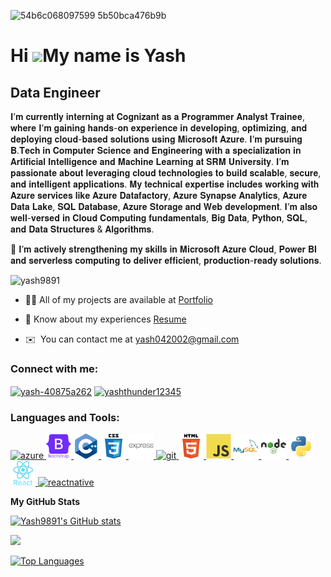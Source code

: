 ![54b6c068097599 5b50bca476b9b](https://github.com/user-attachments/assets/ced9d09b-1cab-41db-b313-e7e7c352a8d5)

Hi ![](https://user-images.githubusercontent.com/18350557/176309783-0785949b-9127-417c-8b55-ab5a4333674e.gif)My name is Yash
============================================================================================================================
 




Data Engineer
--------------------------------------------------

𝐈’𝐦 𝐜𝐮𝐫𝐫𝐞𝐧𝐭𝐥𝐲 𝐢𝐧𝐭𝐞𝐫𝐧𝐢𝐧𝐠 𝐚𝐭 𝐂𝐨𝐠𝐧𝐢𝐳𝐚𝐧𝐭 𝐚𝐬 𝐚 𝐏𝐫𝐨𝐠𝐫𝐚𝐦𝐦𝐞𝐫 𝐀𝐧𝐚𝐥𝐲𝐬𝐭 𝐓𝐫𝐚𝐢𝐧𝐞𝐞, 𝐰𝐡𝐞𝐫𝐞 𝐈’𝐦 𝐠𝐚𝐢𝐧𝐢𝐧𝐠 𝐡𝐚𝐧𝐝𝐬-𝐨𝐧 𝐞𝐱𝐩𝐞𝐫𝐢𝐞𝐧𝐜𝐞 𝐢𝐧 𝐝𝐞𝐯𝐞𝐥𝐨𝐩𝐢𝐧𝐠, 𝐨𝐩𝐭𝐢𝐦𝐢𝐳𝐢𝐧𝐠, 𝐚𝐧𝐝 𝐝𝐞𝐩𝐥𝐨𝐲𝐢𝐧𝐠 𝐜𝐥𝐨𝐮𝐝-𝐛𝐚𝐬𝐞𝐝 𝐬𝐨𝐥𝐮𝐭𝐢𝐨𝐧𝐬 𝐮𝐬𝐢𝐧𝐠 𝐌𝐢𝐜𝐫𝐨𝐬𝐨𝐟𝐭 𝐀𝐳𝐮𝐫𝐞.
𝐈’𝐦 𝐩𝐮𝐫𝐬𝐮𝐢𝐧𝐠 𝐁.𝐓𝐞𝐜𝐡 𝐢𝐧 𝐂𝐨𝐦𝐩𝐮𝐭𝐞𝐫 𝐒𝐜𝐢𝐞𝐧𝐜𝐞 𝐚𝐧𝐝 𝐄𝐧𝐠𝐢𝐧𝐞𝐞𝐫𝐢𝐧𝐠 𝐰𝐢𝐭𝐡 𝐚 𝐬𝐩𝐞𝐜𝐢𝐚𝐥𝐢𝐳𝐚𝐭𝐢𝐨𝐧 𝐢𝐧 𝐀𝐫𝐭𝐢𝐟𝐢𝐜𝐢𝐚𝐥 𝐈𝐧𝐭𝐞𝐥𝐥𝐢𝐠𝐞𝐧𝐜𝐞 𝐚𝐧𝐝 𝐌𝐚𝐜𝐡𝐢𝐧𝐞 𝐋𝐞𝐚𝐫𝐧𝐢𝐧𝐠 𝐚𝐭 𝐒𝐑𝐌 𝐔𝐧𝐢𝐯𝐞𝐫𝐬𝐢𝐭𝐲. 𝐈’𝐦 𝐩𝐚𝐬𝐬𝐢𝐨𝐧𝐚𝐭𝐞 𝐚𝐛𝐨𝐮𝐭 𝐥𝐞𝐯𝐞𝐫𝐚𝐠𝐢𝐧𝐠 𝐜𝐥𝐨𝐮𝐝 𝐭𝐞𝐜𝐡𝐧𝐨𝐥𝐨𝐠𝐢𝐞𝐬 𝐭𝐨 𝐛𝐮𝐢𝐥𝐝 𝐬𝐜𝐚𝐥𝐚𝐛𝐥𝐞, 𝐬𝐞𝐜𝐮𝐫𝐞, 𝐚𝐧𝐝 𝐢𝐧𝐭𝐞𝐥𝐥𝐢𝐠𝐞𝐧𝐭 𝐚𝐩𝐩𝐥𝐢𝐜𝐚𝐭𝐢𝐨𝐧𝐬.
𝐌𝐲 𝐭𝐞𝐜𝐡𝐧𝐢𝐜𝐚𝐥 𝐞𝐱𝐩𝐞𝐫𝐭𝐢𝐬𝐞 𝐢𝐧𝐜𝐥𝐮𝐝𝐞𝐬 𝐰𝐨𝐫𝐤𝐢𝐧𝐠 𝐰𝐢𝐭𝐡 𝐀𝐳𝐮𝐫𝐞 𝐬𝐞𝐫𝐯𝐢𝐜𝐞𝐬 𝐥𝐢𝐤𝐞 𝐀𝐳𝐮𝐫𝐞 𝐃𝐚𝐭𝐚𝐟𝐚𝐜𝐭𝐨𝐫𝐲, 𝐀𝐳𝐮𝐫𝐞 𝐒𝐲𝐧𝐚𝐩𝐬𝐞 𝐀𝐧𝐚𝐥𝐲𝐭𝐢𝐜𝐬, 𝐀𝐳𝐮𝐫𝐞 𝐃𝐚𝐭𝐚 𝐋𝐚𝐤𝐞, 𝐒𝐐𝐋 𝐃𝐚𝐭𝐚𝐛𝐚𝐬𝐞, 𝐀𝐳𝐮𝐫𝐞 𝐒𝐭𝐨𝐫𝐚𝐠𝐞 𝐚𝐧𝐝 𝐖𝐞𝐛 𝐝𝐞𝐯𝐞𝐥𝐨𝐩𝐦𝐞𝐧𝐭. 𝐈’𝐦 𝐚𝐥𝐬𝐨 𝐰𝐞𝐥𝐥-𝐯𝐞𝐫𝐬𝐞𝐝 𝐢𝐧 𝐂𝐥𝐨𝐮𝐝 𝐂𝐨𝐦𝐩𝐮𝐭𝐢𝐧𝐠 𝐟𝐮𝐧𝐝𝐚𝐦𝐞𝐧𝐭𝐚𝐥𝐬, 𝐁𝐢𝐠 𝐃𝐚𝐭𝐚, 𝐏𝐲𝐭𝐡𝐨𝐧, 𝐒𝐐𝐋, 𝐚𝐧𝐝 𝐃𝐚𝐭𝐚 𝐒𝐭𝐫𝐮𝐜𝐭𝐮𝐫𝐞𝐬 & 𝐀𝐥𝐠𝐨𝐫𝐢𝐭𝐡𝐦𝐬.

🔧 𝐈’𝐦 𝐚𝐜𝐭𝐢𝐯𝐞𝐥𝐲 𝐬𝐭𝐫𝐞𝐧𝐠𝐭𝐡𝐞𝐧𝐢𝐧𝐠 𝐦𝐲 𝐬𝐤𝐢𝐥𝐥𝐬 𝐢𝐧 𝐌𝐢𝐜𝐫𝐨𝐬𝐨𝐟𝐭 𝐀𝐳𝐮𝐫𝐞 𝐂𝐥𝐨𝐮𝐝, 𝐏𝐨𝐰𝐞𝐫 𝐁𝐈 𝐚𝐧𝐝 𝐬𝐞𝐫𝐯𝐞𝐫𝐥𝐞𝐬𝐬 𝐜𝐨𝐦𝐩𝐮𝐭𝐢𝐧𝐠 𝐭𝐨 𝐝𝐞𝐥𝐢𝐯𝐞𝐫 𝐞𝐟𝐟𝐢𝐜𝐢𝐞𝐧𝐭, 𝐩𝐫𝐨𝐝𝐮𝐜𝐭𝐢𝐨𝐧-𝐫𝐞𝐚𝐝𝐲 𝐬𝐨𝐥𝐮𝐭𝐢𝐨𝐧𝐬.

<p align="left"> <img src="https://komarev.com/ghpvc/?username=yash9891&label=Profile%20views&color=0e75b6&style=flat" alt="yash9891" /> </p>

- 👨‍💻 All of my projects are available at [Portfolio](https://yash042002.netlify.app/)

- 📄 Know about my experiences [Resume](https://drive.google.com/file/d/1KOgVIC6Yej9Qs19gSQcAWBln1FIBk1rR/view?usp=sharing)

* ✉️  You can contact me at [yash042002@gmail.com](mailto:yash042002@gmail.com)


<h3 align="left">Connect with me:</h3>
<p align="left">
<a href="https://linkedin.com/in/yash-40875a262" target="blank"><img align="center" src="https://raw.githubusercontent.com/rahuldkjain/github-profile-readme-generator/master/src/images/icons/Social/linked-in-alt.svg" alt="yash-40875a262" height="30" width="40" /></a>
<a href="https://www.leetcode.com/yashthunder12345" target="blank"><img align="center" src="https://raw.githubusercontent.com/rahuldkjain/github-profile-readme-generator/master/src/images/icons/Social/leet-code.svg" alt="yashthunder12345" height="30" width="40" /></a>
</p>

<h3 align="left">Languages and Tools:</h3>
<p align="left"> <a href="https://azure.microsoft.com/en-in/" target="_blank" rel="noreferrer"> <img src="https://www.vectorlogo.zone/logos/microsoft_azure/microsoft_azure-icon.svg" alt="azure" width="40" height="40"/> </a> <a href="https://getbootstrap.com" target="_blank" rel="noreferrer"> <img src="https://raw.githubusercontent.com/devicons/devicon/master/icons/bootstrap/bootstrap-plain-wordmark.svg" alt="bootstrap" width="40" height="40"/> </a> <a href="https://www.w3schools.com/cpp/" target="_blank" rel="noreferrer"> <img src="https://raw.githubusercontent.com/devicons/devicon/master/icons/cplusplus/cplusplus-original.svg" alt="cplusplus" width="40" height="40"/> </a> <a href="https://www.w3schools.com/css/" target="_blank" rel="noreferrer"> <img src="https://raw.githubusercontent.com/devicons/devicon/master/icons/css3/css3-original-wordmark.svg" alt="css3" width="40" height="40"/> </a> <a href="https://expressjs.com" target="_blank" rel="noreferrer"> <img src="https://raw.githubusercontent.com/devicons/devicon/master/icons/express/express-original-wordmark.svg" alt="express" width="40" height="40"/> </a> <a href="https://git-scm.com/" target="_blank" rel="noreferrer"> <img src="https://www.vectorlogo.zone/logos/git-scm/git-scm-icon.svg" alt="git" width="40" height="40"/> </a> <a href="https://www.w3.org/html/" target="_blank" rel="noreferrer"> <img src="https://raw.githubusercontent.com/devicons/devicon/master/icons/html5/html5-original-wordmark.svg" alt="html5" width="40" height="40"/> </a> <a href="https://developer.mozilla.org/en-US/docs/Web/JavaScript" target="_blank" rel="noreferrer"> <img src="https://raw.githubusercontent.com/devicons/devicon/master/icons/javascript/javascript-original.svg" alt="javascript" width="40" height="40"/> </a> <a href="https://www.mysql.com/" target="_blank" rel="noreferrer"> <img src="https://raw.githubusercontent.com/devicons/devicon/master/icons/mysql/mysql-original-wordmark.svg" alt="mysql" width="40" height="40"/> </a> <a href="https://nodejs.org" target="_blank" rel="noreferrer"> <img src="https://raw.githubusercontent.com/devicons/devicon/master/icons/nodejs/nodejs-original-wordmark.svg" alt="nodejs" width="40" height="40"/> </a> <a href="https://www.python.org" target="_blank" rel="noreferrer"> <img src="https://raw.githubusercontent.com/devicons/devicon/master/icons/python/python-original.svg" alt="python" width="40" height="40"/> </a> <a href="https://reactjs.org/" target="_blank" rel="noreferrer"> <img src="https://raw.githubusercontent.com/devicons/devicon/master/icons/react/react-original-wordmark.svg" alt="react" width="40" height="40"/> </a> <a href="https://reactnative.dev/" target="_blank" rel="noreferrer"> <img src="https://reactnative.dev/img/header_logo.svg" alt="reactnative" width="40" height="40"/> </a> </p>


<b>My GitHub Stats</b>
 
 <a href="http://www.github.com/Yash9891"><img src="https://github-readme-stats.vercel.app/api?username=Yash9891&show_icons=true&hide=prs,issues,&count_private=true&title_color=a855f7&text_color=14b8a6&icon_color=ec4899&bg_color=1c1917&hide_border=true&show_icons=true" alt="Yash9891's GitHub stats" /></a>
 
 <a href="http://www.github.com/Yash9891"><img src="https://github-readme-streak-stats.herokuapp.com/?user=Yash9891&stroke=14b8a6&background=1c1917&ring=a855f7&fire=a855f7&currStreakNum=14b8a6&currStreakLabel=a855f7&sideNums=14b8a6&sideLabels=14b8a6&dates=14b8a6&hide_border=true" /></a>
 
 <a href="https://github.com/Yash9891" align="left"><img src="https://github-readme-stats.vercel.app/api/top-langs/?username=Yash9891&langs_count=10&title_color=a855f7&text_color=14b8a6&icon_color=ec4899&bg_color=1c1917&hide_border=true&locale=en&custom_title=Top%20%Languages" alt="Top Languages" /></a>




